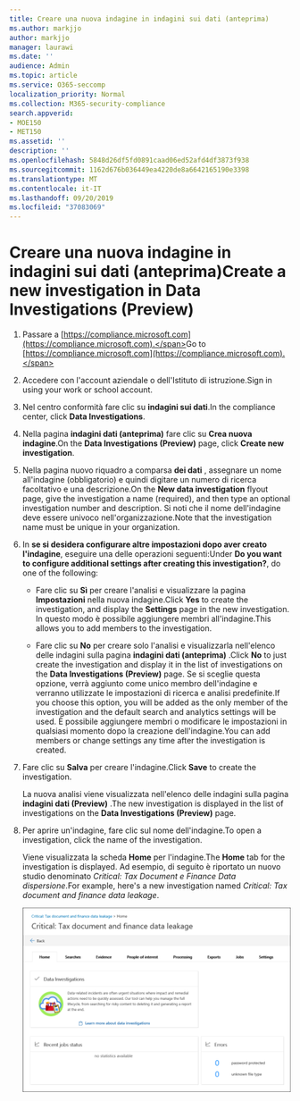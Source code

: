 ```yaml
---
title: Creare una nuova indagine in indagini sui dati (anteprima)
ms.author: markjjo
author: markjjo
manager: laurawi
ms.date: ''
audience: Admin
ms.topic: article
ms.service: O365-seccomp
localization_priority: Normal
ms.collection: M365-security-compliance
search.appverid:
- MOE150
- MET150
ms.assetid: ''
description: ''
ms.openlocfilehash: 5848d26df5fd0891caad06ed52afd4df3873f938
ms.sourcegitcommit: 1162d676b036449ea4220de8a6642165190e3398
ms.translationtype: MT
ms.contentlocale: it-IT
ms.lasthandoff: 09/20/2019
ms.locfileid: "37083069"
---
```

# <a name="create-a-new-investigation-in-data-investigations-preview"></a><span data-ttu-id="2992c-102">Creare una nuova indagine in indagini sui dati (anteprima)</span><span class="sxs-lookup"><span data-stu-id="2992c-102">Create a new investigation in Data Investigations (Preview)</span></span>

1. <span data-ttu-id="2992c-103">Passare a [https://compliance.microsoft.com](https://compliance.microsoft.com).</span><span class="sxs-lookup"><span data-stu-id="2992c-103">Go to [https://compliance.microsoft.com](https://compliance.microsoft.com).</span></span>
    
2. <span data-ttu-id="2992c-104">Accedere con l'account aziendale o dell'Istituto di istruzione.</span><span class="sxs-lookup"><span data-stu-id="2992c-104">Sign in using your work or school account.</span></span>
    
3. <span data-ttu-id="2992c-105">Nel centro conformità fare clic su **indagini sui dati**.</span><span class="sxs-lookup"><span data-stu-id="2992c-105">In the compliance center, click **Data Investigations**.</span></span>
 
4. <span data-ttu-id="2992c-106">Nella pagina **indagini dati (anteprima)** fare clic su **Crea nuova indagine**.</span><span class="sxs-lookup"><span data-stu-id="2992c-106">On the **Data Investigations (Preview)** page, click **Create new investigation**.</span></span>
    
5. <span data-ttu-id="2992c-107">Nella pagina nuovo riquadro a comparsa **dei dati** , assegnare un nome all'indagine (obbligatorio) e quindi digitare un numero di ricerca facoltativo e una descrizione.</span><span class="sxs-lookup"><span data-stu-id="2992c-107">On the **New data investigation** flyout page, give the investigation a name (required), and then type an optional investigation number and description.</span></span> <span data-ttu-id="2992c-108">Si noti che il nome dell'indagine deve essere univoco nell'organizzazione.</span><span class="sxs-lookup"><span data-stu-id="2992c-108">Note that the investigation name must be unique in your organization.</span></span>

6. <span data-ttu-id="2992c-109">In **se si desidera configurare altre impostazioni dopo aver creato l'indagine**, eseguire una delle operazioni seguenti:</span><span class="sxs-lookup"><span data-stu-id="2992c-109">Under **Do you want to configure additional settings after creating this investigation?**, do one of the following:</span></span>

    - <span data-ttu-id="2992c-110">Fare clic su **Sì** per creare l'analisi e visualizzare la pagina **Impostazioni** nella nuova indagine.</span><span class="sxs-lookup"><span data-stu-id="2992c-110">Click **Yes** to create the investigation, and display the **Settings** page in the new investigation.</span></span> <span data-ttu-id="2992c-111">In questo modo è possibile aggiungere membri all'indagine.</span><span class="sxs-lookup"><span data-stu-id="2992c-111">This allows you to add members to the investigation.</span></span>
    
    - <span data-ttu-id="2992c-112">Fare clic su **No** per creare solo l'analisi e visualizzarla nell'elenco delle indagini sulla pagina **indagini dati (anteprima)** .</span><span class="sxs-lookup"><span data-stu-id="2992c-112">Click **No** to just create the investigation and display it in the list of investigations on the **Data Investigations (Preview)** page.</span></span> <span data-ttu-id="2992c-113">Se si sceglie questa opzione, verrà aggiunto come unico membro dell'indagine e verranno utilizzate le impostazioni di ricerca e analisi predefinite.</span><span class="sxs-lookup"><span data-stu-id="2992c-113">If you choose this option, you will be added as the only member of the investigation and the default search and analytics settings will be used.</span></span> <span data-ttu-id="2992c-114">È possibile aggiungere membri o modificare le impostazioni in qualsiasi momento dopo la creazione dell'indagine.</span><span class="sxs-lookup"><span data-stu-id="2992c-114">You can add members or change settings any time after the investigation is created.</span></span>

7. <span data-ttu-id="2992c-115">Fare clic su **Salva** per creare l'indagine.</span><span class="sxs-lookup"><span data-stu-id="2992c-115">Click **Save** to create the investigation.</span></span>

    <span data-ttu-id="2992c-116">La nuova analisi viene visualizzata nell'elenco delle indagini sulla pagina **indagini dati (Preview)** .</span><span class="sxs-lookup"><span data-stu-id="2992c-116">The new investigation is displayed in the list of investigations on the **Data Investigations (Preview)** page.</span></span> 

8. <span data-ttu-id="2992c-117">Per aprire un'indagine, fare clic sul nome dell'indagine.</span><span class="sxs-lookup"><span data-stu-id="2992c-117">To open a investigation, click the name of the investigation.</span></span> 

    <span data-ttu-id="2992c-118">Viene visualizzata la scheda **Home** per l'indagine.</span><span class="sxs-lookup"><span data-stu-id="2992c-118">The **Home** tab for the investigation is displayed.</span></span> <span data-ttu-id="2992c-119">Ad esempio, di seguito è riportato un nuovo studio denominato *Critical: Tax Document e Finance Data dispersione*.</span><span class="sxs-lookup"><span data-stu-id="2992c-119">For example, here's a new investigation named *Critical: Tax document and finance data leakage*.</span></span>

    ![La scheda Home per una nuova indagine in indagini sui dati](media/NewDataInvestigations.png)

